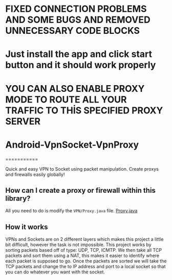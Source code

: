 # FIXED CONNECTION PROBLEMS AND SOME BUGS AND REMOVED UNNECESSARY CODE BLOCKS
# Just install the app and click start button and it should work properly
# YOU CAN ALSO ENABLE PROXY MODE TO ROUTE ALL YOUR TRAFFIC TO THİS SPECIFIED PROXY SERVER

# Android-VpnSocket-VpnProxy
===========

Quick and easy VPN to Socket using packet manipulation. Create proxys and firewalls easily globally!

How can I create a proxy or firewall within this library? 
-----------
All you need to do is modify the ```VPN/Proxy.java``` file.
[Proxy.java](https://github.com/DrBrad/Android-VPN-to-Socket/blob/master/app/src/main/java/vpntosocket/shadowrouter/org/vpntosocket/VPN/Proxy.java)

How it works
-----------
VPNs and Sockets are on 2 different layers which makes this project a little bit difficult, however the task is not impossible. This project works by sorting packets based off of type: UDP, TCP, ICMTP. We then take all TCP packets and sort them using a NAT, this makes it easier to identify where each packet is supposed to go. Once the packets are sorted we will take the TCP packets and change the to IP address and port to a local socket so that you can do whatever you want with the socket.

